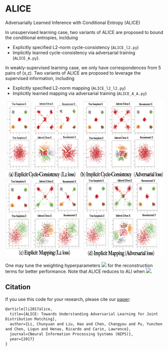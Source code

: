 # ALICE
Adversarially Learned Inference with Conditional Entropy (ALICE)

In unsupervised learning case, two variants of ALICE are proposed to bound the conditional entropies, inclduing 

- Explicitly specified L2-norm cycle-consistency (`ALICE_l2.py`) 
- Implicitly learned cycle-consistency via adversarial training (`ALICE_A.py`).

In weakly-supervised learning case, we only have correspondences from 5 pairs of (x,z). Two variants of ALICE are proposed to leverage the supervised information, including 

- Explicitly specified L2-norm mapping  (`ALICE_l2_l2.py`) 
- Implicitly learned mapping via adversarial training (`ALICE_A_A.py`) 

 
 <img src="/toy_data/results/toy_data_results.png" data-canonical-src="/toy_data/results/toy_data_results.png" width="800" height="500" />
 
    
One may tune the weighting hyperparameters <img src="https://latex.codecogs.com/gif.latex?$\lambda$" /> for the reconstruction terms for better performance. Note that ALICE reduces to ALI when <img src="https://latex.codecogs.com/gif.latex?$\lambda=0$" />.


## Citation
If you use this code for your research, please cite our [paper](https://arxiv.org/abs/1709.01215):

```
@article{li2017alice,
  title={ALICE: Towards Understanding Adversarial Learning for Joint Distribution Matching},
  author={Li, Chunyuan and Liu, Hao and Chen, Changyou and Pu, Yunchen and Chen, Liqun and Henao, Ricardo and Carin, Lawrence},
  journal={Neural Information Processing Systems (NIPS)},
  year={2017}
}
```
